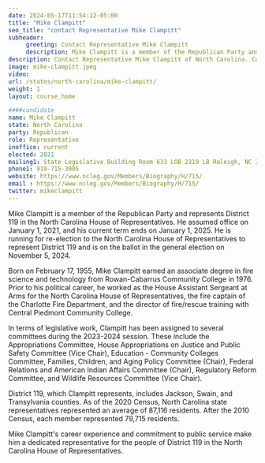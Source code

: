 ```yaml
---
date: 2024-05-17T11:54:12-05:00
title: "Mike Clampitt"
seo_title: "contact Representative Mike Clampitt"
subheader:
     greeting: Contact Representative Mike Clampitt
     description: Mike Clampitt is a member of the Republican Party and represents District 119 in the North Carolina House of Representatives. He assumed office on January 1, 2021, and his current term ends on January 1, 2025.
description: Contact Representative Mike Clampitt of North Carolina. Contact information for Mike Clampitt includes email address, phone number, and mailing address.
image: mike-clampitt.jpeg
video:
url: /states/north-carolina/mike-clampitt/
weight: 1
layout: course_home

####candidate
name: Mike Clampitt
state: North Carolina
party: Republican
role: Representative
inoffice: current
elected: 2021
mailing1: State Legislative Building Room 633 LOB 2319 LB Raleigh, NC 27601-1096
phone1: 919-715-3005
website: https://www.ncleg.gov/Members/Biography/H/715/
email : https://www.ncleg.gov/Members/Biography/H/715/
twitter: mikeclampitt
---
```

Mike Clampitt is a member of the Republican Party and represents District 119 in the North Carolina House of Representatives. He assumed office on January 1, 2021, and his current term ends on January 1, 2025. He is running for re-election to the North Carolina House of Representatives to represent District 119 and is on the ballot in the general election on November 5, 2024.

Born on February 17, 1955, Mike Clampitt earned an associate degree in fire science and technology from Rowan-Cabarrus Community College in 1976. Prior to his political career, he worked as the House Assistant Sergeant at Arms for the North Carolina House of Representatives, the fire captain of the Charlotte Fire Department, and the director of fire/rescue training with Central Piedmont Community College.

In terms of legislative work, Clampitt has been assigned to several committees during the 2023-2024 session. These include the Appropriations Committee, House Appropriations on Justice and Public Safety Committee (Vice Chair), Education - Community Colleges Committee, Families, Children, and Aging Policy Committee (Chair), Federal Relations and American Indian Affairs Committee (Chair), Regulatory Reform Committee, and Wildlife Resources Committee (Vice Chair).

District 119, which Clampitt represents, includes Jackson, Swain, and Transylvania counties. As of the 2020 Census, North Carolina state representatives represented an average of 87,116 residents. After the 2010 Census, each member represented 79,715 residents.

Mike Clampitt's career experience and commitment to public service make him a dedicated representative for the people of District 119 in the North Carolina House of Representatives.

